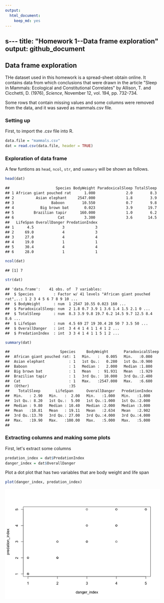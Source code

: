 ```yaml
---
output: 
  html_document: 
    keep_md: yes
---
```

s---
title: "Homework 1--Data frame exploration"
output: github_document
---



## Data frame exploration

THe dataset used in this homework is a spread-sheet obtain online. It contains data from which conclusions  that were  drawn  in  the  article  "Sleep  in 
Mammals: Ecological and Constitutional Correlates" by Allison, T.  and 
Cicchetti, D. (1976), _Science_, November 12, vol. 194,  pp.  732-734. 

Some rows that contain missing values and some columns were removed from the data, and it was saved as mammals.csv file.

### Setting up
First, to import the .csv file into R.


```r
data.file = "mammals.csv"
dat = read.csv(data.file, header = TRUE)
```


### Exploration of data frame

A few funtions as `head`, `ncol`, `str`, and `summary` will be shown as follows.


```r
head(dat)
```

```
##                     Species BodyWeight ParadoxicalSleep TotalSleep
## 1 African giant pouched rat      1.000              2.0        8.3
## 2          Asian elephant     2547.000              1.8        3.9
## 3                 Baboon        10.550              0.7        9.8
## 4            Big brown bat       0.023              3.9       19.7
## 5         Brazilian tapir      160.000              1.0        6.2
## 6                    Cat         3.300              3.6       14.5
##   LifeSpan OverallDanger PredationIndex
## 1      4.5             3              3
## 2     69.0             4              3
## 3     27.0             4              4
## 4     19.0             1              1
## 5     30.4             4              4
## 6     28.0             1              1
```

```r
ncol(dat)
```

```
## [1] 7
```

```r
str(dat)
```

```
## 'data.frame':	41 obs. of  7 variables:
##  $ Species         : Factor w/ 41 levels "African giant pouched rat",..: 1 2 3 4 5 6 7 8 9 10 ...
##  $ BodyWeight      : num  1 2547 10.55 0.023 160 ...
##  $ ParadoxicalSleep: num  2 1.8 0.7 3.9 1 3.6 1.4 1.5 2.1 0 ...
##  $ TotalSleep      : num  8.3 3.9 9.8 19.7 6.2 14.5 9.7 12.5 8.4 8.6 ...
##  $ LifeSpan        : num  4.5 69 27 19 30.4 28 50 7 3.5 50 ...
##  $ OverallDanger   : int  3 4 4 1 4 1 1 4 1 2 ...
##  $ PredationIndex  : int  3 3 4 1 4 1 1 5 1 2 ...
```

```r
summary(dat)
```

```
##                       Species     BodyWeight       ParadoxicalSleep
##  African giant pouched rat: 1   Min.   :   0.005   Min.   :0.000   
##  Asian elephant           : 1   1st Qu.:   0.280   1st Qu.:0.900   
##  Baboon                   : 1   Median :   2.000   Median :1.800   
##  Big brown bat            : 1   Mean   :  91.931   Mean   :1.929   
##  Brazilian tapir          : 1   3rd Qu.:  10.000   3rd Qu.:2.400   
##  Cat                      : 1   Max.   :2547.000   Max.   :6.600   
##  (Other)                  :35                                      
##    TotalSleep       LifeSpan      OverallDanger   PredationIndex 
##  Min.   : 2.90   Min.   :  2.00   Min.   :1.000   Min.   :1.000  
##  1st Qu.: 8.20   1st Qu.:  5.00   1st Qu.:1.000   1st Qu.:2.000  
##  Median : 9.80   Median : 10.40   Median :2.000   Median :3.000  
##  Mean   :10.81   Mean   : 19.11   Mean   :2.634   Mean   :2.902  
##  3rd Qu.:13.70   3rd Qu.: 27.00   3rd Qu.:4.000   3rd Qu.:4.000  
##  Max.   :19.90   Max.   :100.00   Max.   :5.000   Max.   :5.000  
## 
```

### Extracting columns and making some plots

First, let's extract some columns

```r
predation_index = dat$PredationIndex
danger_index = dat$OverallDanger
```

Plot a dot plot that has two variables that are body weight and life span

```r
plot(danger_index, predation_index)
```

![](hw01_explore_mammal_data_files/figure-html/unnamed-chunk-4-1.png)<!-- -->


